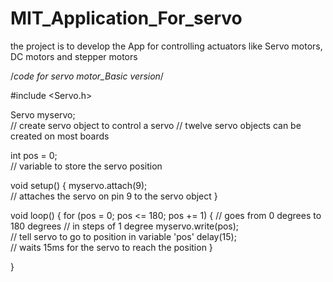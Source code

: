 # MIT_Application_For_servo
the project is to develop the App for controlling actuators like Servo motors, DC motors and stepper motors 





/*code for servo motor_Basic version*/



#include <Servo.h>

Servo myservo;  
// create servo object to control a servo
// twelve servo objects can be created on most boards

int pos = 0;    
// variable to store the servo position

void setup() 
{
  myservo.attach(9);  
  // attaches the servo on pin 9 to the servo object
}

void loop() 
{
  for (pos = 0; pos <= 180; pos += 1) 
  { // goes from 0 degrees to 180 degrees
    // in steps of 1 degree
    myservo.write(pos);              
    // tell servo to go to position in variable 'pos'
    delay(15);                       
    // waits 15ms for the servo to reach the position
  }
  
}


